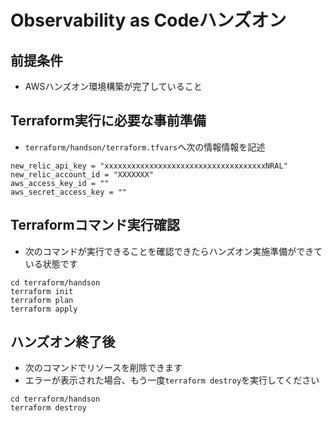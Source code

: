 # Observability as Codeハンズオン

## 前提条件
- AWSハンズオン環境構築が完了していること

## Terraform実行に必要な事前準備
- `terraform/handson/terraform.tfvars`へ次の情報情報を記述

```text
new_relic_api_key = "xxxxxxxxxxxxxxxxxxxxxxxxxxxxxxxxxxxxNRAL"
new_relic_account_id = "XXXXXXX"
aws_access_key_id = ""
aws_secret_access_key = ""
```

## Terraformコマンド実行確認
- 次のコマンドが実行できることを確認できたらハンズオン実施準備ができている状態です

```shell
cd terraform/handson
terraform init
terraform plan
terraform apply
```

## ハンズオン終了後
- 次のコマンドでリソースを削除できます
- エラーが表示された場合、もう一度`terraform destroy`を実行してください

```shell
cd terraform/handson
terraform destroy
```
